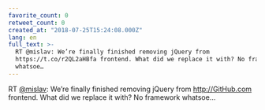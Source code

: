```yaml
---
favorite_count: 0
retweet_count: 0
created_at: "2018-07-25T15:24:08.000Z"
lang: en
full_text: >-
  RT @mislav: We’re finally finished removing jQuery from
  https://t.co/r2QL2aHBfa frontend. What did we replace it with? No framework
  whatsoe…
---
```


RT [@mislav](https://twitter.com/mislav): We’re finally finished removing jQuery
from <http://GitHub.com> frontend. What did we replace it with? No framework
whatsoe…
